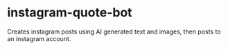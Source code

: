 # instagram-quote-bot
Creates instagram posts using AI generated text and images, then posts to an instagram account.
